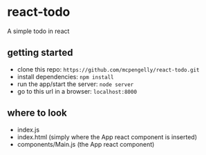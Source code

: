 # react-todo
A simple todo in react

## getting started
- clone this repo: ```https://github.com/mcpengelly/react-todo.git```
- install dependencies: ```npm install```
- run the app/start the server: ```node server```
- go to this url in a browser: `localhost:8000`

## where to look
- index.js
- index.html (simply where the App react component is inserted)
- components/Main.js (the App react component)
